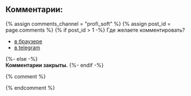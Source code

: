 <p>
<h2 id="comments">Комментарии:</h2>
{% assign comments_channel = "profi_soft" %}  
{% assign post_id = page.comments %}  
{% if post_id > 1 -%}
Где желаете комментировать?
<ul>
<li><a href="https://telegram.org" onclick="run_comments();">в браузере</a></li>
<li><a href="tg://resolve?domain={{ comments_channel }}&post={{ post_id }}">в telegram</a></li>
</ul>

<script>
function run_comments(){
  var text = '<p id="comments"><script async src="https://telegram.org/js/telegram-widget.js?14" data-telegram-discussion="{{ comments_channel | default: "#" }}/{{ post_id }}" data-comments-limit="5"><\/script><\/p>';
  var url = "https://4QR.xyz/r/?" + encodeURIComponent(btoa(text));
  open(url, "_blank");
  return false;
}
</script>


{%- else -%}  
<strong>Комментарии закрыты.</strong>
{%- endif -%}
</p>

{% comment %}

<!--
<script async src="https://telegram.org/js/telegram-widget.js?14" data-telegram-discussion="{{ comments_channel | default: "#" }}/{{ post_id }}" data-comments-limit="5"></script>  
</ul>


{%- elsif com_id == 1 or com_id == true -%}
<script async src="https://comments.app/js/widget.js?2" data-comments-app-website="zuRUPyyL" data-limit="5"></script>  
<div id="tgLoginBtn">Попробуй <a href="tg://resolve?domain=rf_art&post=806">быструю авторизацию</a></div>  
-->

{% endcomment %}

